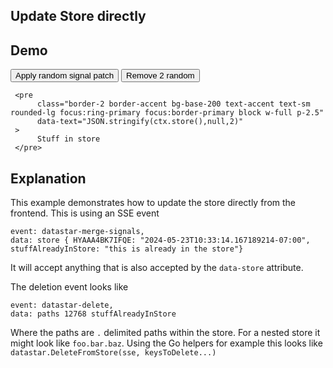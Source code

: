 ## Update Store directly

## Demo

<div
     data-store='{"stuffAlreadyInStore":"this is already in the store"}'
>
     <button
          class="btn btn-success"
          data-on-click="$post('/examples/update_store/data/patch')"
     >
          Apply random signal patch
     </button>
     <button
          class="btn btn-error"
          data-on-click="$delete('/examples/update_store/data/patch')"
     >
          Remove 2 random
     </button>

     <pre
          class="border-2 border-accent bg-base-200 text-accent text-sm rounded-lg focus:ring-primary focus:border-primary block w-full p-2.5"
          data-text="JSON.stringify(ctx.store(),null,2)"
     >
          Stuff in store
     </pre>
</div>

## Explanation

This example demonstrates how to update the store directly from the frontend. This is using an SSE event

```text/event-stream
event: datastar-merge-signals,
data: store { HYAAA4BK7IFQE: "2024-05-23T10:33:14.167189214-07:00", stuffAlreadyInStore: "this is already in the store"}
```
It will accept anything that is also accepted by the `data-store` attribute.


The deletion event looks like
```text/event-stream
event: datastar-delete,
data: paths 12768 stuffAlreadyInStore
```
Where the paths are `.` delimited paths within the store.  For a nested store it might look like `foo.bar.baz`.  Using the Go helpers for example this looks like `datastar.DeleteFromStore(sse, keysToDelete...)`
